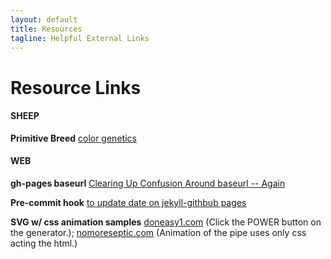 ```yaml
---
layout: default
title: Resources
tagline: Helpful External Links
---
```


# Resource Links
#### SHEEP
**Primitive Breed**
[color genetics](https://www.icelandicsheep.com/resources/articles/color-genetics-in-icelandic-sheep/)
#### WEB
**gh-pages baseurl**
[Clearing Up Confusion Around baseurl -- Again](https://byparker.com/blog/2014/clearing-up-confusion-around-baseurl/)

**Pre-commit hook**
[to update date on jekyll-githbub pages](https://stackoverflow.com/questions/14978474/)

**SVG w/ css animation samples**
[doneasy1.com](https://www.doneasy1.com) (Click the POWER button on the generator.); [nomoreseptic.com](https://www.nomoreseptic.com) (Animation of the pipe uses only css acting the html.)
